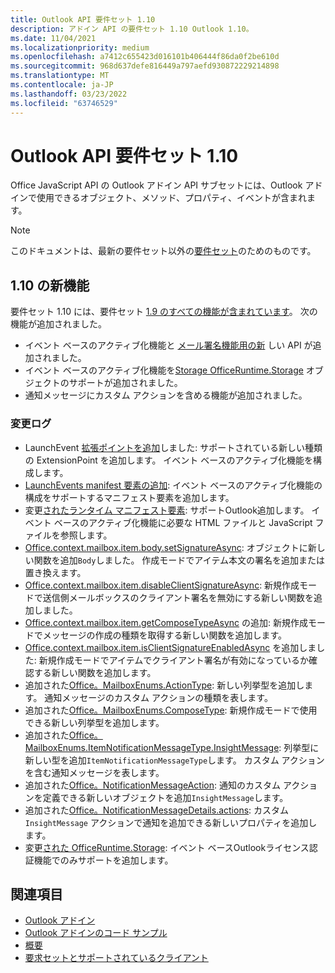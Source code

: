 ```yaml
---
title: Outlook API 要件セット 1.10
description: アドイン API の要件セット 1.10 Outlook 1.10。
ms.date: 11/04/2021
ms.localizationpriority: medium
ms.openlocfilehash: a7412c655423d016101b406444f86da0f2be610d
ms.sourcegitcommit: 968d637defe816449a797aefd930872229214898
ms.translationtype: MT
ms.contentlocale: ja-JP
ms.lasthandoff: 03/23/2022
ms.locfileid: "63746529"
---
```

# <a name="outlook-add-in-api-requirement-set-110"></a>Outlook API 要件セット 1.10

Office JavaScript API の Outlook アドイン API サブセットには、Outlook アドインで使用できるオブジェクト、メソッド、プロパティ、イベントが含まれます。

> [!NOTE]
> このドキュメントは、最新の要件セット以外の[要件セット](../../requirement-sets/outlook-api-requirement-sets.md)のためのものです。

## <a name="whats-new-in-110"></a>1.10 の新機能

要件セット 1.10 には、要件セット [1.9 のすべての機能が含まれています](../requirement-set-1.9/outlook-requirement-set-1.9.md)。 次の機能が追加されました。

- イベント ベースのアクティブ化機能と [メール署名機能用の新](../../../outlook/autolaunch.md) しい API が追加されました。
- イベント ベースのアクティブ化機能を[Storage OfficeRuntime.Storage](/javascript/api/office-runtime/officeruntime.storage?view=outlook-js-1.10&preserve-view=true) オブジェクトのサポートが追加されました。
- 通知メッセージにカスタム アクションを含める機能が追加されました。

### <a name="change-log"></a>変更ログ

- LaunchEvent [拡張ポイントを追加](../../manifest/extensionpoint.md#launchevent)しました: サポートされている新しい種類の ExtensionPoint を追加します。 イベント ベースのアクティブ化機能を構成します。
- [LaunchEvents manifest 要素の追加](../../manifest/launchevents.md): イベント ベースのアクティブ化機能の構成をサポートするマニフェスト要素を追加します。
- 変更[されたランタイム マニフェスト要素](../../manifest/runtimes.md): サポートOutlook追加します。 イベント ベースのアクティブ化機能に必要な HTML ファイルと JavaScript ファイルを参照します。
- [Office.context.mailbox.item.body.setSignatureAsync](/javascript/api/outlook/office.body?view=outlook-js-1.10&preserve-view=true#outlook-office-body-setsignatureasync-member(1)): オブジェクトに新しい関数を追加`Body`しました。 作成モードでアイテム本文の署名を追加または置き換えます。
- [Office.context.mailbox.item.disableClientSignatureAsync](office.context.mailbox.item.md#methods): 新規作成モードで送信側メールボックスのクライアント署名を無効にする新しい関数を追加しました。
- [Office.context.mailbox.item.getComposeTypeAsync](/javascript/api/outlook/office.messagecompose?view=outlook-js-1.10&preserve-view=true#outlook-office-messagecompose-getcomposetypeasync-member(1)) の追加: 新規作成モードでメッセージの作成の種類を取得する新しい関数を追加します。
- [Office.context.mailbox.item.isClientSignatureEnabledAsync](office.context.mailbox.item.md#methods) を追加しました: 新規作成モードでアイテムでクライアント署名が有効になっているか確認する新しい関数を追加します。
- 追加された[Office。MailboxEnums.ActionType](/javascript/api/outlook/office.mailboxenums.actiontype?view=outlook-js-1.10&preserve-view=true): 新しい列挙型を追加します。 通知メッセージのカスタム アクションの種類を表します。
- 追加された[Office。MailboxEnums.ComposeType](/javascript/api/outlook/office.mailboxenums.composetype?view=outlook-js-1.10&preserve-view=true): 新規作成モードで使用できる新しい列挙型を追加します。
- 追加された[Office。MailboxEnums.ItemNotificationMessageType.InsightMessage](/javascript/api/outlook/office.mailboxenums.itemnotificationmessagetype?view=outlook-js-1.10&preserve-view=true): 列挙型に新しい型を追加`ItemNotificationMessageType`します。 カスタム アクションを含む通知メッセージを表します。
- 追加された[Office。NotificationMessageAction](/javascript/api/outlook/office.notificationmessageaction?view=outlook-js-1.10&preserve-view=true): 通知のカスタム アクションを定義できる新しいオブジェクトを追加`InsightMessage`します。
- 追加された[Office。NotificationMessageDetails.actions](/javascript/api/outlook/office.notificationmessagedetails?view=outlook-js-1.10&preserve-view=true#outlook-office-notificationmessagedetails-actions-member): カスタム `InsightMessage` アクションで通知を追加できる新しいプロパティを追加します。
- 変更[された OfficeRuntime.Storage](/javascript/api/office-runtime/officeruntime.storage?view=outlook-js-1.10&preserve-view=true): イベント ベースOutlookライセンス認証機能でのみサポートを追加します。

## <a name="see-also"></a>関連項目

- [Outlook アドイン](../../../outlook/outlook-add-ins-overview.md)
- [Outlook アドインのコード サンプル](https://developer.microsoft.com/outlook/gallery/?filterBy=Outlook,Samples,Add-ins)
- [概要](../../../quickstarts/outlook-quickstart.md)
- [要求セットとサポートされているクライアント](../../requirement-sets/outlook-api-requirement-sets.md)
